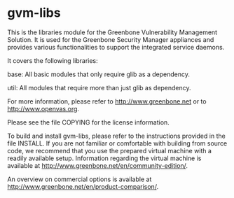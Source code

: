 gvm-libs
========

This is the libraries module for the Greenbone Vulnerability Management Solution.
It is used for the Greenbone Security Manager appliances and provides various
functionalities to support the integrated service daemons.

It covers the following libraries:

base: All basic modules that only require glib as a dependency.

util: All modules that require more than just glib as dependency.

For more information, please refer to http://www.greenbone.net or
to http://www.openvas.org.

Please see the file COPYING for the license information.

To build and install gvm-libs, please refer to the instructions provided in the
file INSTALL.  If you are not familiar or comfortable with building from source
code, we recommend that you use the prepared virtual machine with a readily
available setup.  Information regarding the virtual machine is available
at http://www.greenbone.net/en/community-edition/.

An overview on commercial options is available at
http://www.greenbone.net/en/product-comparison/.
